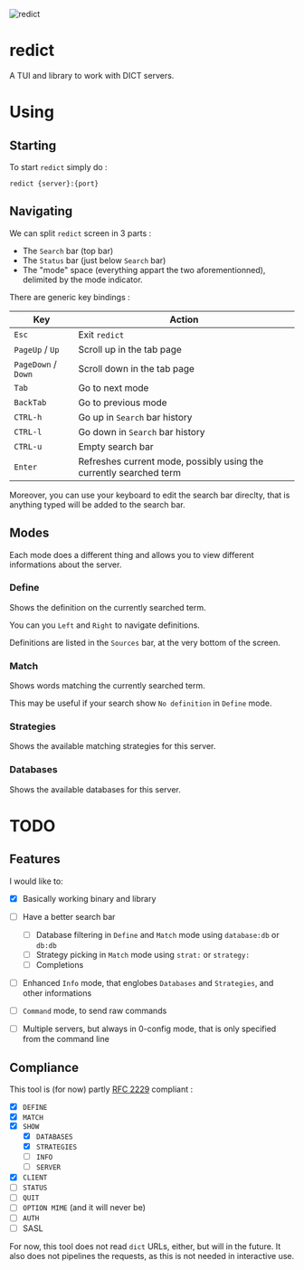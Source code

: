 ![redict](https://i.imgur.com/UIl1mRO.jpg)
# redict
A TUI and library to work with DICT servers.

# Using

## Starting

To start `redict` simply do :

```
redict {server}:{port}
```

## Navigating

We can split `redict` screen in 3 parts :

- The `Search` bar (top bar)
- The `Status` bar (just below `Search` bar)
- The "mode" space (everything appart the two aforementionned),
  delimited by the mode indicator.

There are generic key bindings :

| Key | Action |
|-----|--------|
| `Esc` | Exit `redict` |
| `PageUp` / `Up` | Scroll up in the tab page |
| `PageDown` / `Down` | Scroll down in the tab page |
| `Tab` | Go to next mode |
| `BackTab` | Go to previous mode |
| `CTRL-h` | Go up in `Search` bar history |
| `CTRL-l` | Go down in `Search` bar history |
| `CTRL-u` | Empty search bar |
| `Enter` | Refreshes current mode, possibly using the currently searched term |

Moreover, you can use your keyboard to edit the search bar direclty,
that is anything typed will be added to the search bar.

## Modes

Each mode does a different thing and allows you to view different
informations about the server.

### Define

Shows the definition on the currently searched term.

You can you `Left` and `Right` to navigate definitions.

Definitions are listed in the `Sources` bar, at the very bottom of the
screen.

### Match

Shows words matching the currently searched term.

This may be useful if your search show `No definition` in `Define`
mode.

### Strategies

Shows the available matching strategies for this server.

### Databases

Shows the available databases for this server.

# TODO

## Features

I would like to:

- [x] Basically working binary and library
- [ ] Have a better search bar
  - [ ] Database filtering in `Define` and `Match` mode using `database:db` or `db:db`
  - [ ] Strategy picking in `Match` mode using `strat:` or `strategy:`
  - [ ] Completions
- [ ] Enhanced `Info` mode, that englobes `Databases` and `Strategies`, and other informations
- [ ] `Command` mode, to send raw commands
- [ ] Multiple servers, but always in 0-config mode, that is only specified from the command line


## Compliance

This tool is (for now) partly [RFC 2229](https://tools.ietf.org/html/rfc2229)
compliant :

- [x] `DEFINE`
- [x] `MATCH`
- [x] `SHOW`
  - [x] `DATABASES`
  - [x] `STRATEGIES`
  - [ ] `INFO`
  - [ ] `SERVER`
- [x] `CLIENT`
- [ ] `STATUS`
- [ ] `QUIT`
- [ ] `OPTION MIME` (and it will never be)
- [ ] `AUTH`
- [ ] SASL

For now, this tool does not read `dict` URLs, either, but will in the future.
It also does not pipelines the requests, as this is not needed in interactive use.
